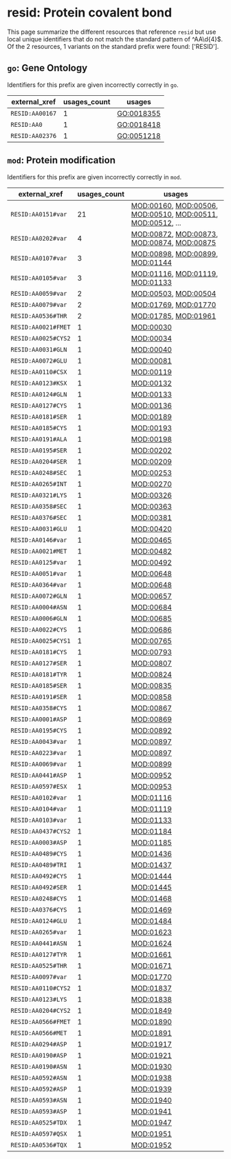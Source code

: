 # resid: Protein covalent bond

This page summarize the different resources that reference `resid`
but use local unique identifiers that do not match the standard pattern of
^AA\d{4}$. Of the 2 resources,
1 variants on the standard prefix were found: ['RESID'].

## `go`: Gene Ontology

Identifiers for this prefix are given incorrectly correctly in `go`.

| external_xref   |   usages_count | usages                                          |
|-----------------|----------------|-------------------------------------------------|
| `RESID:AA00167` |              1 | [GO:0018355](https://bioregistry.io/GO:0018355) |
| `RESID:AA0`     |              1 | [GO:0018418](https://bioregistry.io/GO:0018418) |
| `RESID:AA02376` |              1 | [GO:0051218](https://bioregistry.io/GO:0051218) |

## `mod`: Protein modification

Identifiers for this prefix are given incorrectly correctly in `mod`.

| external_xref       |   usages_count | usages                                                                                                                                                                                                                                         |
|---------------------|----------------|------------------------------------------------------------------------------------------------------------------------------------------------------------------------------------------------------------------------------------------------|
| `RESID:AA0151#var`  |             21 | [MOD:00160](https://bioregistry.io/MOD:00160), [MOD:00506](https://bioregistry.io/MOD:00506), [MOD:00510](https://bioregistry.io/MOD:00510), [MOD:00511](https://bioregistry.io/MOD:00511), [MOD:00512](https://bioregistry.io/MOD:00512), ... |
| `RESID:AA0202#var`  |              4 | [MOD:00872](https://bioregistry.io/MOD:00872), [MOD:00873](https://bioregistry.io/MOD:00873), [MOD:00874](https://bioregistry.io/MOD:00874), [MOD:00875](https://bioregistry.io/MOD:00875)                                                     |
| `RESID:AA0107#var`  |              3 | [MOD:00898](https://bioregistry.io/MOD:00898), [MOD:00899](https://bioregistry.io/MOD:00899), [MOD:01144](https://bioregistry.io/MOD:01144)                                                                                                    |
| `RESID:AA0105#var`  |              3 | [MOD:01116](https://bioregistry.io/MOD:01116), [MOD:01119](https://bioregistry.io/MOD:01119), [MOD:01133](https://bioregistry.io/MOD:01133)                                                                                                    |
| `RESID:AA0059#var`  |              2 | [MOD:00503](https://bioregistry.io/MOD:00503), [MOD:00504](https://bioregistry.io/MOD:00504)                                                                                                                                                   |
| `RESID:AA0079#var`  |              2 | [MOD:01769](https://bioregistry.io/MOD:01769), [MOD:01770](https://bioregistry.io/MOD:01770)                                                                                                                                                   |
| `RESID:AA0536#THR`  |              2 | [MOD:01785](https://bioregistry.io/MOD:01785), [MOD:01961](https://bioregistry.io/MOD:01961)                                                                                                                                                   |
| `RESID:AA0021#FMET` |              1 | [MOD:00030](https://bioregistry.io/MOD:00030)                                                                                                                                                                                                  |
| `RESID:AA0025#CYS2` |              1 | [MOD:00034](https://bioregistry.io/MOD:00034)                                                                                                                                                                                                  |
| `RESID:AA0031#GLN`  |              1 | [MOD:00040](https://bioregistry.io/MOD:00040)                                                                                                                                                                                                  |
| `RESID:AA0072#GLU`  |              1 | [MOD:00081](https://bioregistry.io/MOD:00081)                                                                                                                                                                                                  |
| `RESID:AA0110#CSX`  |              1 | [MOD:00119](https://bioregistry.io/MOD:00119)                                                                                                                                                                                                  |
| `RESID:AA0123#KSX`  |              1 | [MOD:00132](https://bioregistry.io/MOD:00132)                                                                                                                                                                                                  |
| `RESID:AA0124#GLN`  |              1 | [MOD:00133](https://bioregistry.io/MOD:00133)                                                                                                                                                                                                  |
| `RESID:AA0127#CYS`  |              1 | [MOD:00136](https://bioregistry.io/MOD:00136)                                                                                                                                                                                                  |
| `RESID:AA0181#SER`  |              1 | [MOD:00189](https://bioregistry.io/MOD:00189)                                                                                                                                                                                                  |
| `RESID:AA0185#CYS`  |              1 | [MOD:00193](https://bioregistry.io/MOD:00193)                                                                                                                                                                                                  |
| `RESID:AA0191#ALA`  |              1 | [MOD:00198](https://bioregistry.io/MOD:00198)                                                                                                                                                                                                  |
| `RESID:AA0195#SER`  |              1 | [MOD:00202](https://bioregistry.io/MOD:00202)                                                                                                                                                                                                  |
| `RESID:AA0204#SER`  |              1 | [MOD:00209](https://bioregistry.io/MOD:00209)                                                                                                                                                                                                  |
| `RESID:AA0248#SEC`  |              1 | [MOD:00253](https://bioregistry.io/MOD:00253)                                                                                                                                                                                                  |
| `RESID:AA0265#INT`  |              1 | [MOD:00270](https://bioregistry.io/MOD:00270)                                                                                                                                                                                                  |
| `RESID:AA0321#LYS`  |              1 | [MOD:00326](https://bioregistry.io/MOD:00326)                                                                                                                                                                                                  |
| `RESID:AA0358#SEC`  |              1 | [MOD:00363](https://bioregistry.io/MOD:00363)                                                                                                                                                                                                  |
| `RESID:AA0376#SEC`  |              1 | [MOD:00381](https://bioregistry.io/MOD:00381)                                                                                                                                                                                                  |
| `RESID:AA0031#GLU`  |              1 | [MOD:00420](https://bioregistry.io/MOD:00420)                                                                                                                                                                                                  |
| `RESID:AA0146#var`  |              1 | [MOD:00465](https://bioregistry.io/MOD:00465)                                                                                                                                                                                                  |
| `RESID:AA0021#MET`  |              1 | [MOD:00482](https://bioregistry.io/MOD:00482)                                                                                                                                                                                                  |
| `RESID:AA0125#var`  |              1 | [MOD:00492](https://bioregistry.io/MOD:00492)                                                                                                                                                                                                  |
| `RESID:AA0051#var`  |              1 | [MOD:00648](https://bioregistry.io/MOD:00648)                                                                                                                                                                                                  |
| `RESID:AA0364#var`  |              1 | [MOD:00648](https://bioregistry.io/MOD:00648)                                                                                                                                                                                                  |
| `RESID:AA0072#GLN`  |              1 | [MOD:00657](https://bioregistry.io/MOD:00657)                                                                                                                                                                                                  |
| `RESID:AA0004#ASN`  |              1 | [MOD:00684](https://bioregistry.io/MOD:00684)                                                                                                                                                                                                  |
| `RESID:AA0006#GLN`  |              1 | [MOD:00685](https://bioregistry.io/MOD:00685)                                                                                                                                                                                                  |
| `RESID:AA0022#CYS`  |              1 | [MOD:00686](https://bioregistry.io/MOD:00686)                                                                                                                                                                                                  |
| `RESID:AA0025#CYS1` |              1 | [MOD:00765](https://bioregistry.io/MOD:00765)                                                                                                                                                                                                  |
| `RESID:AA0181#CYS`  |              1 | [MOD:00793](https://bioregistry.io/MOD:00793)                                                                                                                                                                                                  |
| `RESID:AA0127#SER`  |              1 | [MOD:00807](https://bioregistry.io/MOD:00807)                                                                                                                                                                                                  |
| `RESID:AA0181#TYR`  |              1 | [MOD:00824](https://bioregistry.io/MOD:00824)                                                                                                                                                                                                  |
| `RESID:AA0185#SER`  |              1 | [MOD:00835](https://bioregistry.io/MOD:00835)                                                                                                                                                                                                  |
| `RESID:AA0191#SER`  |              1 | [MOD:00858](https://bioregistry.io/MOD:00858)                                                                                                                                                                                                  |
| `RESID:AA0358#CYS`  |              1 | [MOD:00867](https://bioregistry.io/MOD:00867)                                                                                                                                                                                                  |
| `RESID:AA0001#ASP`  |              1 | [MOD:00869](https://bioregistry.io/MOD:00869)                                                                                                                                                                                                  |
| `RESID:AA0195#CYS`  |              1 | [MOD:00892](https://bioregistry.io/MOD:00892)                                                                                                                                                                                                  |
| `RESID:AA0043#var`  |              1 | [MOD:00897](https://bioregistry.io/MOD:00897)                                                                                                                                                                                                  |
| `RESID:AA0223#var`  |              1 | [MOD:00897](https://bioregistry.io/MOD:00897)                                                                                                                                                                                                  |
| `RESID:AA0069#var`  |              1 | [MOD:00899](https://bioregistry.io/MOD:00899)                                                                                                                                                                                                  |
| `RESID:AA0441#ASP`  |              1 | [MOD:00952](https://bioregistry.io/MOD:00952)                                                                                                                                                                                                  |
| `RESID:AA0597#ESX`  |              1 | [MOD:00953](https://bioregistry.io/MOD:00953)                                                                                                                                                                                                  |
| `RESID:AA0102#var`  |              1 | [MOD:01116](https://bioregistry.io/MOD:01116)                                                                                                                                                                                                  |
| `RESID:AA0104#var`  |              1 | [MOD:01119](https://bioregistry.io/MOD:01119)                                                                                                                                                                                                  |
| `RESID:AA0103#var`  |              1 | [MOD:01133](https://bioregistry.io/MOD:01133)                                                                                                                                                                                                  |
| `RESID:AA0437#CYS2` |              1 | [MOD:01184](https://bioregistry.io/MOD:01184)                                                                                                                                                                                                  |
| `RESID:AA0003#ASP`  |              1 | [MOD:01185](https://bioregistry.io/MOD:01185)                                                                                                                                                                                                  |
| `RESID:AA0489#CYS`  |              1 | [MOD:01436](https://bioregistry.io/MOD:01436)                                                                                                                                                                                                  |
| `RESID:AA0489#TRI`  |              1 | [MOD:01437](https://bioregistry.io/MOD:01437)                                                                                                                                                                                                  |
| `RESID:AA0492#CYS`  |              1 | [MOD:01444](https://bioregistry.io/MOD:01444)                                                                                                                                                                                                  |
| `RESID:AA0492#SER`  |              1 | [MOD:01445](https://bioregistry.io/MOD:01445)                                                                                                                                                                                                  |
| `RESID:AA0248#CYS`  |              1 | [MOD:01468](https://bioregistry.io/MOD:01468)                                                                                                                                                                                                  |
| `RESID:AA0376#CYS`  |              1 | [MOD:01469](https://bioregistry.io/MOD:01469)                                                                                                                                                                                                  |
| `RESID:AA0124#GLU`  |              1 | [MOD:01484](https://bioregistry.io/MOD:01484)                                                                                                                                                                                                  |
| `RESID:AA0265#var`  |              1 | [MOD:01623](https://bioregistry.io/MOD:01623)                                                                                                                                                                                                  |
| `RESID:AA0441#ASN`  |              1 | [MOD:01624](https://bioregistry.io/MOD:01624)                                                                                                                                                                                                  |
| `RESID:AA0127#TYR`  |              1 | [MOD:01661](https://bioregistry.io/MOD:01661)                                                                                                                                                                                                  |
| `RESID:AA0525#THR`  |              1 | [MOD:01671](https://bioregistry.io/MOD:01671)                                                                                                                                                                                                  |
| `RESID:AA0097#var`  |              1 | [MOD:01770](https://bioregistry.io/MOD:01770)                                                                                                                                                                                                  |
| `RESID:AA0110#CYS2` |              1 | [MOD:01837](https://bioregistry.io/MOD:01837)                                                                                                                                                                                                  |
| `RESID:AA0123#LYS`  |              1 | [MOD:01838](https://bioregistry.io/MOD:01838)                                                                                                                                                                                                  |
| `RESID:AA0204#CYS2` |              1 | [MOD:01849](https://bioregistry.io/MOD:01849)                                                                                                                                                                                                  |
| `RESID:AA0566#FMET` |              1 | [MOD:01890](https://bioregistry.io/MOD:01890)                                                                                                                                                                                                  |
| `RESID:AA0566#MET`  |              1 | [MOD:01891](https://bioregistry.io/MOD:01891)                                                                                                                                                                                                  |
| `RESID:AA0294#ASP`  |              1 | [MOD:01917](https://bioregistry.io/MOD:01917)                                                                                                                                                                                                  |
| `RESID:AA0190#ASP`  |              1 | [MOD:01921](https://bioregistry.io/MOD:01921)                                                                                                                                                                                                  |
| `RESID:AA0190#ASN`  |              1 | [MOD:01930](https://bioregistry.io/MOD:01930)                                                                                                                                                                                                  |
| `RESID:AA0592#ASN`  |              1 | [MOD:01938](https://bioregistry.io/MOD:01938)                                                                                                                                                                                                  |
| `RESID:AA0592#ASP`  |              1 | [MOD:01939](https://bioregistry.io/MOD:01939)                                                                                                                                                                                                  |
| `RESID:AA0593#ASN`  |              1 | [MOD:01940](https://bioregistry.io/MOD:01940)                                                                                                                                                                                                  |
| `RESID:AA0593#ASP`  |              1 | [MOD:01941](https://bioregistry.io/MOD:01941)                                                                                                                                                                                                  |
| `RESID:AA0525#TDX`  |              1 | [MOD:01947](https://bioregistry.io/MOD:01947)                                                                                                                                                                                                  |
| `RESID:AA0597#QSX`  |              1 | [MOD:01951](https://bioregistry.io/MOD:01951)                                                                                                                                                                                                  |
| `RESID:AA0536#TQX`  |              1 | [MOD:01952](https://bioregistry.io/MOD:01952)                                                                                                                                                                                                  |

